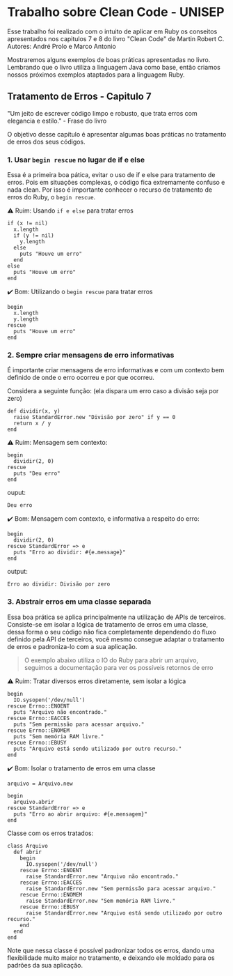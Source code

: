 # Trabalho sobre Clean Code - UNISEP
Esse trabalho foi realizado com o intuito de aplicar em Ruby os conseitos apresentados nos capitulos 7 e 8 do livro "Clean Code" de Martin
Robert C.
Autores: André Prolo e Marco Antonio

Mostraremos alguns exemplos de boas práticas apresentadas no livro. Lembrando que o livro utiliza a linguagem Java como base, então criamos nossos próximos exemplos ataptados para a linguagem Ruby.

## Tratamento de Erros - Capitulo 7

"Um jeito de escrever código limpo e robusto, que trata erros com elegancia e estilo." - Frase do livro

O objetivo desse capítulo é apresentar algumas boas práticas no tratamento de erros dos seus códigos.

### 1. Usar ```begin rescue``` no lugar de if e else

Essa é a primeira boa pática, evitar o uso de if e else para tratamento de erros. Pois em situações complexas, o código fica extremamente confuso e nada clean. Por isso é importante conhecer o recurso de tratamento de erros do Ruby, o ```begin rescue```.

:warning: Ruim: Usando ```if e else``` para tratar erros
```
if (x != nil)
  x.length
  if (y != nil)
    y.length
  else
    puts "Houve um erro"
  end
else
  puts "Houve um erro"
end
```

:heavy_check_mark: Bom: Utilizando o ```begin rescue``` para tratar erros

```
begin
  x.length
  y.length 
rescue
  puts "Houve um erro"
end
```

### 2. Sempre criar mensagens de erro informativas

É importante criar mensagens de erro informativas e com um contexto bem definido de onde o erro ocorreu e por que ocorreu.

Considera a seguinte função:
(ela dispara um erro caso a divisão seja por zero)
```
def dividir(x, y)
  raise StandardError.new "Divisão por zero" if y == 0
  return x / y
end
```

:warning: Ruim:
Mensagem sem contexto:

```
begin
  dividir(2, 0)
rescue
  puts "Deu erro"
end
```
ouput:
```
Deu erro
```

:heavy_check_mark: Bom:
Mensagem com contexto, e informativa a respeito do erro:

```
begin
  dividir(2, 0)
rescue StandardError => e
  puts "Erro ao dividir: #{e.message}"
end
```
output:
```
Erro ao dividir: Divisão por zero
```

### 3. Abstrair erros em uma classe separada

Essa boa prática se aplica principalmente na utilização de APIs de terceiros. Consiste-se em isolar a lógica de tratamento de erros em uma classe, dessa forma o seu código não fica completamente dependendo do fluxo definido pela API de terceiros, você mesmo consegue adaptar o tratamento de erros e padroniza-lo com a sua aplicação.

> O exemplo abaixo utiliza o IO do Ruby para abrir um arquivo, seguimos a documentação para ver os possíveis retornos de erro

:warning: Ruim: Tratar diversos erros diretamente, sem isolar a lógica

```
begin
  IO.sysopen('/dev/null')
rescue Errno::ENOENT
  puts "Arquivo não encontrado."
rescue Errno::EACCES
  puts "Sem permissão para acessar arquivo."
rescue Errno::ENOMEM
  puts "Sem memória RAM livre."
rescue Errno::EBUSY
  puts "Arquivo está sendo utilizado por outro recurso."
end
```

:heavy_check_mark: Bom: Isolar o tratamento de erros em uma classe

```
arquivo = Arquivo.new

begin
  arquivo.abrir
rescue StandardError => e
  puts "Erro ao abrir arquivo: #{e.mensagem}"
end
```

Classe com os erros tratados:
```
class Arquivo
  def abrir
    begin
      IO.sysopen('/dev/null')
    rescue Errno::ENOENT
      raise StandardError.new "Arquivo não encontrado."
    rescue Errno::EACCES
      raise StandardError.new "Sem permissão para acessar arquivo."
    rescue Errno::ENOMEM
      raise StandardError.new "Sem memória RAM livre."
    rescue Errno::EBUSY
      raise StandardError.new "Arquivo está sendo utilizado por outro recurso."
    end
  end
end
```
Note que nessa classe é possível padronizar todos os erros, dando uma flexibilidade muito maior no tratamento, e deixando ele moldado para os padrões da sua aplicação.
